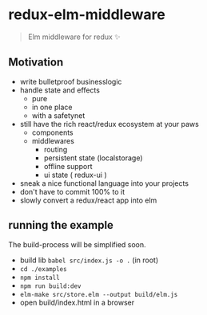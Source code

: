 # redux-elm-middleware

> Elm middleware for redux :sparkles:

## Motivation

* write bulletproof businesslogic
* handle state and effects
  * pure
  * in one place
  * with a safetynet
* still have the rich react/redux ecosystem at your paws
  * components
  * middlewares
    * routing
    * persistent state (localstorage)
    * offline support
    * ui state ( redux-ui )
* sneak a nice functional language into your projects
* don't have to commit 100% to it
* slowly convert a redux/react app into elm

## running the example

The build-process will be simplified soon.

* build lib `babel src/index.js -o .` (in root)
* `cd ./examples`
* `npm install`
* `npm run build:dev`
* `elm-make src/store.elm --output build/elm.js`
* open build/index.html in a browser
